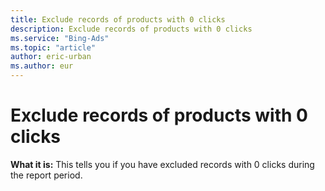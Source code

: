 ```yaml
---
title: Exclude records of products with 0 clicks
description: Exclude records of products with 0 clicks
ms.service: "Bing-Ads"
ms.topic: "article"
author: eric-urban
ms.author: eur
---
```


# Exclude records of products with 0 clicks

**What it is:**   This tells you if you have excluded records with 0 clicks during the report period.


